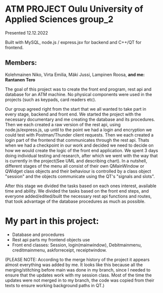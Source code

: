 # ATM PROJECT Oulu University of Applied Sciences group_2
Presented 12.12.2022

Built with MySQL, node.js / express.jsv for backend and C++/QT for frontend.

## Members:

Kolehmainen Niko, Virta Emilia, Mäki Jussi, Lampinen Roosa, **and me: Rantanen Tero**

The goal of this project was to create the front end program, rest api and database for an ATM machine.
No physical components were used in the projects (such as keypads, card readers etc).

Our group agreed right from the start that we all wanted to take part in every stage, backend and front end.
We started the project with the necessary documentary and me creating the database and its procedures.
Then we each created a raw version of the rest api, using node.js/express.js, up until to the point we had 
a login and encryption we could test with Postman/Thunder client requests. Then we each created a login part of the
frontend that communicates through the rest api. Thats when we had a checkpoint in our work and decided we need to decide
on how we would create the logic of the front end application. We spent 3 days doing individual testing and research,
after which we went with the way that is currently in the project(See UML and describing chart).
In a nutshell, different stages of the menu all consist of their own QMainWindow or QWidget class objects and their
behaviour is controlled by a class object "session" and the objects communicate using the QT's "signals and slots".

After this stage we divided the tasks based on each ones interest, available time and ability.
We divided the tasks based on the front end steps, and everyone added/edited/built the necessary 
rest api functions and routes, that took advantage of the database procedures as much as possible.

# My part in this project:

- Database and procedures  
- Rest api parts my frontend objects use  
- Front end classes: Session, login(mainwindow), Debitmainmenu, creditmainmenu, askforreceipt, receiptwindow.  

(PLEASE NOTE: According to the merge history of the project it appears almost everything was added by me.
It looks like this because all the merging/stitching before main was done in my branch, since I needed to ensure
that the updates work with my session class. Most of the time the updates were not merged in to my branch, the code
was copied from their texts to ensure working background paths in QT.)
